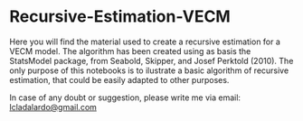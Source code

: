 # Recursive-Estimation-VECM

Here you will find the material used to create a recursive estimation for a VECM model. The algorithm has been created using as basis the StatsModel package, from Seabold, Skipper, and Josef Perktold (2010). The only purpose of this notebooks is to ilustrate a basic algorithm of recursive estimation, that could be easily adapted to other purposes.

In case of any doubt or suggestion, please write me via email: lcladalardo@gmail.com
